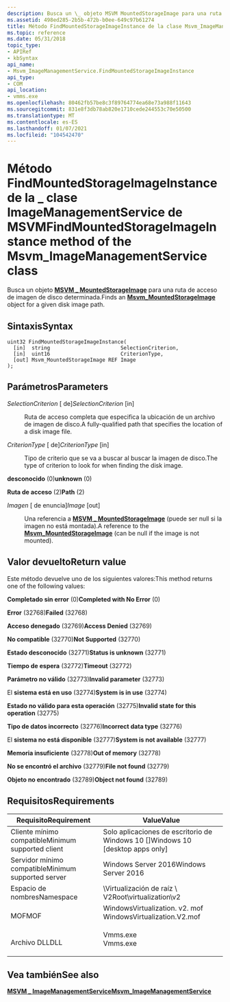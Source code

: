```yaml
---
description: Busca un \_ objeto MSVM MountedStorageImage para una ruta de acceso de imagen de disco determinada.
ms.assetid: 498ed285-2b5b-472b-b0ee-649c97b61274
title: Método FindMountedStorageImageInstance de la clase Msvm_ImageManagementService
ms.topic: reference
ms.date: 05/31/2018
topic_type:
- APIRef
- kbSyntax
api_name:
- Msvm_ImageManagementService.FindMountedStorageImageInstance
api_type:
- COM
api_location:
- vmms.exe
ms.openlocfilehash: 80462fb57be8c3f89764774ea68e73a988f11643
ms.sourcegitcommit: 831e8f3db78ab820e1710cede244553c70e50500
ms.translationtype: MT
ms.contentlocale: es-ES
ms.lasthandoff: 01/07/2021
ms.locfileid: "104542470"
---
```

# <a name="findmountedstorageimageinstance-method-of-the-msvm_imagemanagementservice-class"></a><span data-ttu-id="14d4b-103">Método FindMountedStorageImageInstance de la \_ clase ImageManagementService de MSVM</span><span class="sxs-lookup"><span data-stu-id="14d4b-103">FindMountedStorageImageInstance method of the Msvm\_ImageManagementService class</span></span>

<span data-ttu-id="14d4b-104">Busca un objeto [**MSVM \_ MountedStorageImage**](msvm-mountedstorageimage.md) para una ruta de acceso de imagen de disco determinada.</span><span class="sxs-lookup"><span data-stu-id="14d4b-104">Finds an [**Msvm\_MountedStorageImage**](msvm-mountedstorageimage.md) object for a given disk image path.</span></span>

## <a name="syntax"></a><span data-ttu-id="14d4b-105">Sintaxis</span><span class="sxs-lookup"><span data-stu-id="14d4b-105">Syntax</span></span>


```mof
uint32 FindMountedStorageImageInstance(
  [in]  string                       SelectionCriterion,
  [in]  uint16                       CriterionType,
  [out] Msvm_MountedStorageImage REF Image
);
```



## <a name="parameters"></a><span data-ttu-id="14d4b-106">Parámetros</span><span class="sxs-lookup"><span data-stu-id="14d4b-106">Parameters</span></span>

<dl> <dt>

<span data-ttu-id="14d4b-107">*SelectionCriterion* \[ de\]</span><span class="sxs-lookup"><span data-stu-id="14d4b-107">*SelectionCriterion* \[in\]</span></span>
</dt> <dd>

<span data-ttu-id="14d4b-108">Ruta de acceso completa que especifica la ubicación de un archivo de imagen de disco.</span><span class="sxs-lookup"><span data-stu-id="14d4b-108">A fully-qualified path that specifies the location of a disk image file.</span></span>

</dd> <dt>

<span data-ttu-id="14d4b-109">*CriterionType* \[ de\]</span><span class="sxs-lookup"><span data-stu-id="14d4b-109">*CriterionType* \[in\]</span></span>
</dt> <dd>

<span data-ttu-id="14d4b-110">Tipo de criterio que se va a buscar al buscar la imagen de disco.</span><span class="sxs-lookup"><span data-stu-id="14d4b-110">The type of criterion to look for when finding the disk image.</span></span>

<dt>

<span id="unknown"></span><span id="UNKNOWN"></span>

<span data-ttu-id="14d4b-111">**desconocido** (0)</span><span class="sxs-lookup"><span data-stu-id="14d4b-111">**unknown** (0)</span></span>


</dt> <dd></dd> <dt>

<span id="Path"></span><span id="path"></span><span id="PATH"></span>

<span data-ttu-id="14d4b-112">**Ruta de acceso** (2)</span><span class="sxs-lookup"><span data-stu-id="14d4b-112">**Path** (2)</span></span>


</dt> <dd></dd> </dl> </dd> <dt>

<span data-ttu-id="14d4b-113">*Imagen* \[ de enuncia\]</span><span class="sxs-lookup"><span data-stu-id="14d4b-113">*Image* \[out\]</span></span>
</dt> <dd>

<span data-ttu-id="14d4b-114">Una referencia a [**MSVM \_ MountedStorageImage**](msvm-mountedstorageimage.md) (puede ser null si la imagen no está montada).</span><span class="sxs-lookup"><span data-stu-id="14d4b-114">A reference to the [**Msvm\_MountedStorageImage**](msvm-mountedstorageimage.md) (can be null if the image is not mounted).</span></span>

</dd> </dl>

## <a name="return-value"></a><span data-ttu-id="14d4b-115">Valor devuelto</span><span class="sxs-lookup"><span data-stu-id="14d4b-115">Return value</span></span>

<span data-ttu-id="14d4b-116">Este método devuelve uno de los siguientes valores:</span><span class="sxs-lookup"><span data-stu-id="14d4b-116">This method returns one of the following values:</span></span>

<dl> <dt>

<span data-ttu-id="14d4b-117">**Completado sin error** (0)</span><span class="sxs-lookup"><span data-stu-id="14d4b-117">**Completed with No Error** (0)</span></span>
</dt> <dt>

<span data-ttu-id="14d4b-118">**Error** (32768)</span><span class="sxs-lookup"><span data-stu-id="14d4b-118">**Failed** (32768)</span></span>
</dt> <dt>

<span data-ttu-id="14d4b-119">**Acceso denegado** (32769)</span><span class="sxs-lookup"><span data-stu-id="14d4b-119">**Access Denied** (32769)</span></span>
</dt> <dt>

<span data-ttu-id="14d4b-120">**No compatible** (32770)</span><span class="sxs-lookup"><span data-stu-id="14d4b-120">**Not Supported** (32770)</span></span>
</dt> <dt>

<span data-ttu-id="14d4b-121">**Estado desconocido** (32771)</span><span class="sxs-lookup"><span data-stu-id="14d4b-121">**Status is unknown** (32771)</span></span>
</dt> <dt>

<span data-ttu-id="14d4b-122">**Tiempo de espera** (32772)</span><span class="sxs-lookup"><span data-stu-id="14d4b-122">**Timeout** (32772)</span></span>
</dt> <dt>

<span data-ttu-id="14d4b-123">**Parámetro no válido** (32773)</span><span class="sxs-lookup"><span data-stu-id="14d4b-123">**Invalid parameter** (32773)</span></span>
</dt> <dt>

<span data-ttu-id="14d4b-124">El **sistema está en uso** (32774)</span><span class="sxs-lookup"><span data-stu-id="14d4b-124">**System is in use** (32774)</span></span>
</dt> <dt>

<span data-ttu-id="14d4b-125">**Estado no válido para esta operación** (32775)</span><span class="sxs-lookup"><span data-stu-id="14d4b-125">**Invalid state for this operation** (32775)</span></span>
</dt> <dt>

<span data-ttu-id="14d4b-126">**Tipo de datos incorrecto** (32776)</span><span class="sxs-lookup"><span data-stu-id="14d4b-126">**Incorrect data type** (32776)</span></span>
</dt> <dt>

<span data-ttu-id="14d4b-127">El **sistema no está disponible** (32777)</span><span class="sxs-lookup"><span data-stu-id="14d4b-127">**System is not available** (32777)</span></span>
</dt> <dt>

<span data-ttu-id="14d4b-128">**Memoria insuficiente** (32778)</span><span class="sxs-lookup"><span data-stu-id="14d4b-128">**Out of memory** (32778)</span></span>
</dt> <dt>

<span data-ttu-id="14d4b-129">**No se encontró el archivo** (32779)</span><span class="sxs-lookup"><span data-stu-id="14d4b-129">**File not found** (32779)</span></span>
</dt> <dt>

<span data-ttu-id="14d4b-130">**Objeto no encontrado** (32789)</span><span class="sxs-lookup"><span data-stu-id="14d4b-130">**Object not found** (32789)</span></span>
</dt> </dl>

## <a name="requirements"></a><span data-ttu-id="14d4b-131">Requisitos</span><span class="sxs-lookup"><span data-stu-id="14d4b-131">Requirements</span></span>



| <span data-ttu-id="14d4b-132">Requisito</span><span class="sxs-lookup"><span data-stu-id="14d4b-132">Requirement</span></span> | <span data-ttu-id="14d4b-133">Value</span><span class="sxs-lookup"><span data-stu-id="14d4b-133">Value</span></span> |
|-------------------------------------|---------------------------------------------------------------------------------------------------------|
| <span data-ttu-id="14d4b-134">Cliente mínimo compatible</span><span class="sxs-lookup"><span data-stu-id="14d4b-134">Minimum supported client</span></span><br/> | <span data-ttu-id="14d4b-135">Solo aplicaciones de escritorio de Windows 10 \[\]</span><span class="sxs-lookup"><span data-stu-id="14d4b-135">Windows 10 \[desktop apps only\]</span></span><br/>                                                             |
| <span data-ttu-id="14d4b-136">Servidor mínimo compatible</span><span class="sxs-lookup"><span data-stu-id="14d4b-136">Minimum supported server</span></span><br/> | <span data-ttu-id="14d4b-137">Windows Server 2016</span><span class="sxs-lookup"><span data-stu-id="14d4b-137">Windows Server 2016</span></span><br/>                                                                          |
| <span data-ttu-id="14d4b-138">Espacio de nombres</span><span class="sxs-lookup"><span data-stu-id="14d4b-138">Namespace</span></span><br/>                | <span data-ttu-id="14d4b-139">\\Virtualización de raíz \\ V2</span><span class="sxs-lookup"><span data-stu-id="14d4b-139">Root\\virtualization\\v2</span></span><br/>                                                                     |
| <span data-ttu-id="14d4b-140">MOF</span><span class="sxs-lookup"><span data-stu-id="14d4b-140">MOF</span></span><br/>                      | <dl> <span data-ttu-id="14d4b-141"><dt>WindowsVirtualization. v2. mof</dt></span><span class="sxs-lookup"><span data-stu-id="14d4b-141"><dt>WindowsVirtualization.V2.mof</dt></span></span> </dl> |
| <span data-ttu-id="14d4b-142">Archivo DLL</span><span class="sxs-lookup"><span data-stu-id="14d4b-142">DLL</span></span><br/>                      | <dl> <span data-ttu-id="14d4b-143"><dt>Vmms.exe</dt></span><span class="sxs-lookup"><span data-stu-id="14d4b-143"><dt>Vmms.exe</dt></span></span> </dl>                     |



## <a name="see-also"></a><span data-ttu-id="14d4b-144">Vea también</span><span class="sxs-lookup"><span data-stu-id="14d4b-144">See also</span></span>

<dl> <dt>

[<span data-ttu-id="14d4b-145">**MSVM \_ ImageManagementService**</span><span class="sxs-lookup"><span data-stu-id="14d4b-145">**Msvm\_ImageManagementService**</span></span>](msvm-imagemanagementservice.md)
</dt> </dl>

 

 




